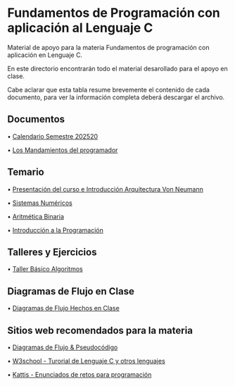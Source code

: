 # Fundamentos de Programación con aplicación al Lenguaje C

Material de apoyo para la materia Fundamentos de programación con aplicación en Lenguaje C.

En este directorio encontrarán todo el material desarollado para el apoyo en clase. 	

Cabe aclarar que esta tabla resume brevemente el contenido de cada documento, para ver la información completa deberá descargar el archivo.

## Documentos	

  • [Calendario Semestre 202520](Calendario_Académico_202520.pdf) 

  • [Los Mandamientos del programador](https://www.canva.com/design/DAGLDNHOZ0A/tjMNPkM1jW5kIDijSATwRA/edit?utm_content=DAGLDNHOZ0A&utm_campaign=designshare&utm_medium=link2&utm_source=sharebutton)



## Temario
  
  • [Presentación del curso e Introducción Arquitectura Von Neumann](Slides/1_Presentacion&VonNeumann.pptx)

  • [Sistemas Numéricos](Slides/2_Representacion&Conversiones.pptx)

  • [Aritmética Binaria](Slides/3_Aritmetica_del_computador.pptx)

  • [Introducción a la Programación](Slides/4_Introduccion_a_la_prorgamacion.pptx) 


## Talleres y Ejercicios

• [Taller Básico Algoritmos](Talleres/TallerS1_Basico_Algoritmos.docx)


## Diagramas de Flujo en Clase

• [Diagramas de Flujo Hechos en Clase](Diagramas/)

## Sitios web recomendados para la materia

  • [Diagramas de Flujo & Pseudocódigo](https://www.flowgorithm.org/)
  
  • [W3school - Turorial de Lenguaje C y otros lenguajes](https://www.w3schools.com/c/index.php)

  • [Kattis - Enunciados de retos para programación](https://open.kattis.com/problem-sources?order=avg_difficulty_data)



